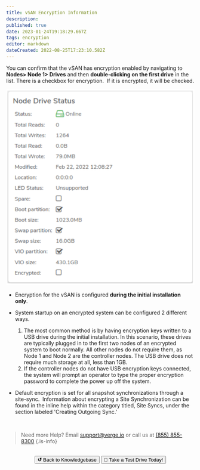 ```yaml
---
title: vSAN Encryption Information
description: 
published: true
date: 2023-01-24T19:18:29.667Z
tags: encryption
editor: markdown
dateCreated: 2022-08-25T17:23:10.582Z
---
```


You can confirm that the vSAN has encryption enabled by navigating to **Nodes> Node 1> Drives** and then **double-clicking on the first drive** in the list. There is a checkbox for encryption.  If it is encrypted, it will be checked.

![encryption.png](/public/encryption.png)

- Encryption for the vSAN is configured **during the initial installation only**.

- System startup on an encrypted system can be configured 2 different ways.

   1.  The most common method is by having encryption keys written to a USB drive during the initial installation. In this scenario, these drives are typically plugged in to the first two nodes of an encrypted system to boot normally. All other nodes do not require them, as Node 1 and Node 2 are the controller nodes. The USB drive does not require much storage at all, less than 1GB.
   2.  If the controller nodes do not have USB encryption keys connected, the system will prompt an operator to type the proper encryption password to complete the power up off the system.

- Default encryption is set for all snapshot synchronizations through a site-sync.  Information about encrypting a Site Synchronization can be found in the inline help within the category titled, Site Syncs, under the section labeled 'Creating Outgoing Sync.'

<br>

> Need more Help? Email <a href="mailto:support@verge.io?subject=Support Inquiry" target="_blank" rel="noopener noreferrer">support@verge.io</a> or call us at <a href="tel:+855-855-8300">(855) 855-8300</a>
{.is-info}

<br>
<div style="text-align: center">
  <a href="https://wiki.verge.io/en/public/kb"><button class="button-grey"> <b>↺</b> Back to Knowledgebase</button></a>
<a href="https://www.verge.io/test-drive"><button class="button-orange">🚗 Take a Test Drive Today!</button></a>
</div>